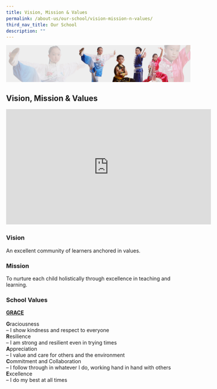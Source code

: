 ```yaml
---
title: Vision, Mission & Values
permalink: /about-us/our-school/vision-mission-n-values/
third_nav_title: Our School
description: ""
---
```

![](/images/About%20Us/subbanner3.jpg)

## **Vision, Mission & Values**

<iframe width="560" height="315" src="https://www.youtube.com/embed/qNxvmDY3rJA" title="YouTube video player" frameborder="0" allow="accelerometer; autoplay; clipboard-write; encrypted-media; gyroscope; picture-in-picture; web-share" allowfullscreen></iframe>

### **Vision**

An excellent community of learners anchored in values.

### **Mission**

To nurture each child holistically through excellence in teaching and learning.

### **School Values**

**<u>GRACE</u>**

**G**raciousness<br>
– I show kindness and respect to everyone<br>
**R**esilience<br>
– I am strong and resilient even in trying times<br>
**A**ppreciation<br>
– I value and care for others and the environment<br>
**C**ommitment and Collaboration<br>
– I follow through in whatever I do, working hand in hand with others<br>
**E**xcellence<br>
– I do my best at all times